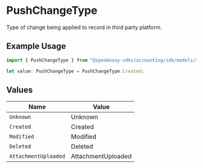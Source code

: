 # PushChangeType

Type of change being applied to record in third party platform.

## Example Usage

```typescript
import { PushChangeType } from "@speakeasy-sdks/accounting/sdk/models/shared";

let value: PushChangeType = PushChangeType.Created;
```

## Values

| Name                 | Value                |
| -------------------- | -------------------- |
| `Unknown`            | Unknown              |
| `Created`            | Created              |
| `Modified`           | Modified             |
| `Deleted`            | Deleted              |
| `AttachmentUploaded` | AttachmentUploaded   |